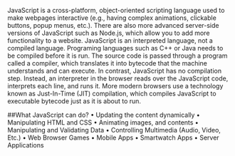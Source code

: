 JavaScript is a cross-platform, object-oriented scripting language used to make webpages interactive (e.g., having complex animations, clickable buttons, popup menus, etc.). There are also more advanced server-side versions of JavaScript such as Node.js, which allow you to add more functionality to a website. JavaScript is an interpreted language, not a compiled language. Programing languages such as C++ or Java needs to be compiled before it is run. The source code is passed through a program called a compiler, which translates it into bytecode that the machine understands and can execute. In contrast, JavaScript has no compilation step. Instead, an interpreter in the browser reads over the JavaScript code, interprets each line, and runs it. More modern browsers use a technology known as Just-In-Time (JIT) compilation, which compiles JavaScript to executable bytecode just as it is about to run.

##What JavaScript can do?
• Updating the content dynamically
• Manipulating HTML and CSS
• Animating images, and contents
• Manipulating and Validating Data
• Controlling Multimedia (Audio, Video, Etc.)
• Web Browser Games
• Mobile Apps
• Smartwatch Apps
• Server Applications
